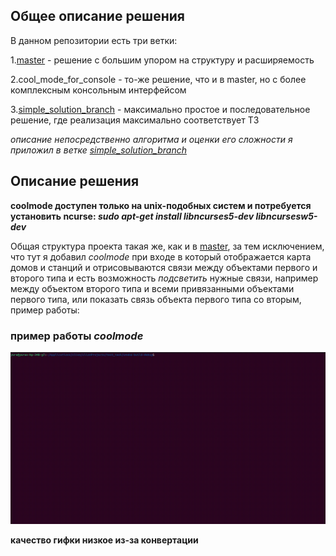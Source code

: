 ## Общее описание решения

В данном репозитории есть три ветки:

1.[master](https://github.com/tinunadno/test_task/tree/master) - решение с большим упором на структуру и расширяемость

2.cool_mode_for_console - то-же решение, что и в master, но с более комплексным консольным интерфейсом

3.[simple_solution_branch](https://github.com/tinunadno/test_task/tree/simple_solution_branch) - максимально простое и последовательное решение, где реализация максимально соответствует ТЗ

*описание непосредственно алгоритма и оценки его сложности я приложил в ветке [simple_solution_branch](https://github.com/tinunadno/test_task/tree/simple_solution_branch)*

## Описание решения

**coolmode доступен только на unix-подобных систем и потребуется установить ncurse: *sudo apt-get install libncurses5-dev libncursesw5-dev***


Общая структура проекта такая же, как и в [master](https://github.com/tinunadno/test_task/tree/master), за тем исключением, что тут 
я добавил *coolmode* при входе в который отображается карта домов и станций и отрисовываются связи между объектами первого и второго типа
 и есть возможность *подсветить* нужные связи, например между объектом второго типа и всеми привязанными объектами первого типа, или показать связь объекта первого типа со вторым, пример работы:

### пример работы *coolmode*

![Screencast from 2025-03-15 16-01-26 (2).gif](Screencast%20from%202025-03-15%2016-01-26%20%282%29.gif)

**качество гифки низкое из-за конвертации**